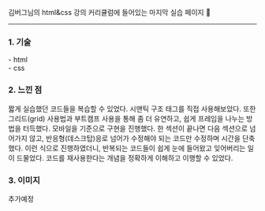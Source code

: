 김버그님의 html&css 강의 커리큘럼에 들어있는 마지막 실습 페이지 👏

<hr>

<h3>1. 기술</h3>
 - html <br/>
 - css

<br/>

<h3>2. 느낀 점</h3>
짧게 실습했던 코드들을 복습할 수 있었다. 시맨틱 구조 태그를 직접 사용해보았다. 또한 그리드(grid) 사용법과 부트캠프 사용을 통해 좀 더 유연하고, 쉽게 프레임을 나누는 방법을 터득했다. 모바일을 기준으로 구현을 진행했다. 한 섹션이 끝나면 다음 섹션으로 넘어가지 않고, 반응형(데스크탑)응로 넘어가 수정해야 되는 코드만 수정하며 시간을 단축했다. 이런 식으로 진행하였더니, 반복되는 코드들이 쉽게 눈에 들어왔고 잊어버리는 일이 드물었다. 코드를 재사용한다는 개념을 정확하게 이해하고 이행할 수 있었다.

<br/>

<h3>3. 이미지</h3>
추가예정

